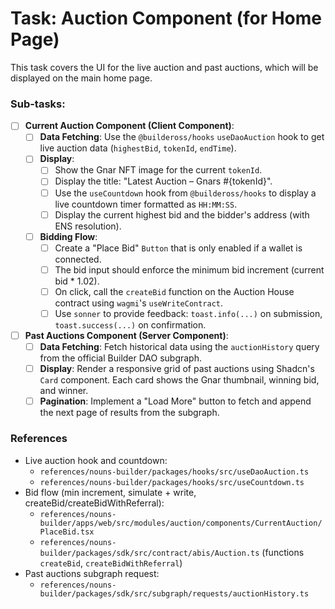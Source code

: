# Task: Auction Component (for Home Page)

This task covers the UI for the live auction and past auctions, which will be displayed on the main home page.

### Sub-tasks:

- [ ] **Current Auction Component (Client Component)**:
    - [ ] **Data Fetching**: Use the `@buildeross/hooks` `useDaoAuction` hook to get live auction data (`highestBid`, `tokenId`, `endTime`).
    - [ ] **Display**:
        - [ ] Show the Gnar NFT image for the current `tokenId`.
        - [ ] Display the title: "Latest Auction – Gnars #{tokenId}".
        - [ ] Use the `useCountdown` hook from `@buildeross/hooks` to display a live countdown timer formatted as `HH:MM:SS`.
        - [ ] Display the current highest bid and the bidder's address (with ENS resolution).
    - [ ] **Bidding Flow**:
        - [ ] Create a "Place Bid" `Button` that is only enabled if a wallet is connected.
        - [ ] The bid input should enforce the minimum bid increment (current bid * 1.02).
        - [ ] On click, call the `createBid` function on the Auction House contract using `wagmi`'s `useWriteContract`.
        - [ ] Use `sonner` to provide feedback: `toast.info(...)` on submission, `toast.success(...)` on confirmation.
- [ ] **Past Auctions Component (Server Component)**:
    - [ ] **Data Fetching**: Fetch historical data using the `auctionHistory` query from the official Builder DAO subgraph.
    - [ ] **Display**: Render a responsive grid of past auctions using Shadcn's `Card` component. Each card shows the Gnar thumbnail, winning bid, and winner.
    - [ ] **Pagination**: Implement a "Load More" button to fetch and append the next page of results from the subgraph.

### References
- Live auction hook and countdown:
  - `references/nouns-builder/packages/hooks/src/useDaoAuction.ts`
  - `references/nouns-builder/packages/hooks/src/useCountdown.ts`
- Bid flow (min increment, simulate + write, createBid/createBidWithReferral):
  - `references/nouns-builder/apps/web/src/modules/auction/components/CurrentAuction/PlaceBid.tsx`
  - `references/nouns-builder/packages/sdk/src/contract/abis/Auction.ts` (functions `createBid`, `createBidWithReferral`)
- Past auctions subgraph request:
  - `references/nouns-builder/packages/sdk/src/subgraph/requests/auctionHistory.ts`